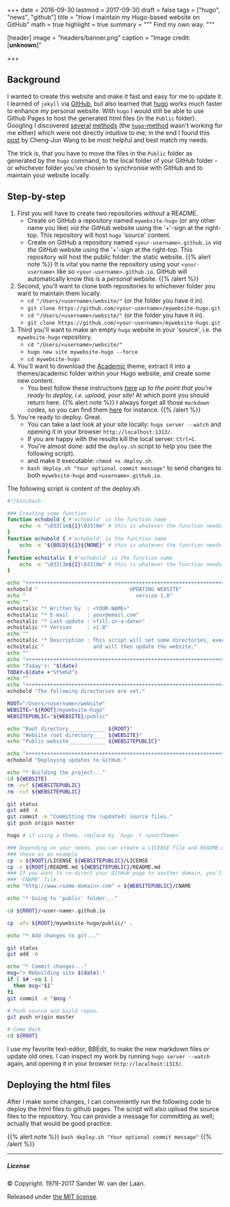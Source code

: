 +++
date = 2016-09-30
lastmod = 2017-09-30
draft = false
tags = ["hugo", "news", "github"]
title = "How I maintain my Hugo-based website on GitHub"
math = true
highlight = true
summary = """
Find my own way. 
"""

[header]
image = "headers/banner.png"
caption = "Image credit: [**unknown**]"

+++

## Background

I wanted to create this website and make it fast and easy for me to update it. I learned of `jekyll` via [GitHub](https://jekyllrb.com/docs/github-pages/), but also learned that [hugo](https://gohugo.io) works much faster to enhance my personal website. With `hugo` I would still be able to use Github Pages to host the generated html files (in the `Public` folder). Googling I discovered [several](http://codethejason.github.io/blog/setupghpages/) [methods](https://hjdskes.github.io/blog/deploying-hugo-on-personal-gh-pages/index.html) (the [`hugo`-method](https://gohugo.io/hosting-and-deployment/hosting-on-github/#deployment-via-gh-pages-branch) wasn't working for me either) which were not directly intuitive to me; in the end I found this [post](https://chengjunwang.com/en/post/hugo2github/) by Cheng-Jun Wang to be most helpful and best match my needs. 

The trick is, that you have to move the files in the `Public` folder as generated by the `hugo` command, to the local folder of your GitHub folder - or whichever folder you've chosen to synchronise with GitHub and to maintain your website locally.

## Step-by-step

1. First you will have to create two repositories *without* a README.
   * Create on GitHub a repository named `mywebsite-hugo` (or any other name you like) *via the GitHub* website using the '+'-sign at the right-top. This repository will host `hugo` 'source' content.
   * Create on GitHub a repository named `<your-username>.github.io` *via the GitHub* website using the '+'-sign at the right-top. This repository will host the public folder: the static website. 
   {{% alert note %}}
   It is vital you name the repository using your `<your-username>` like so `<your-username>.github.io`. GitHub will automatically know this is a *personal* website.
   {{% /alert %}}
2. Second, you'll want to clone both repositories to whichever folder you want to maintain them locally.
   * `cd "/Users/<username>/website/"` (or the folder you have it in).
   * `git clone https://github.com/<your-username>/mywebsite-hugo.git`
   * `cd "/Users/<username>/website/"` (or the folder you have it in).
   * `git clone https://github.com/<your-username>/mywebsite-hugo.git`
3. Third you'll want to make an empty `hugo` website in your 'source', i.e. the `mywebsite-hugo` repository.
   * `cd "/Users/<username>/website/"`
   * `hugo new site mywebsite-hugo --force`
   * `cd mywebsite-hugo`
4. You'll want to download the [Academic](https://github.com/gcushen/hugo-academic/archive/master.zip) theme, extract it into a themes/academic folder within your Hugo website, and create some new content.
   * You best follow these instructions [here](https://georgecushen.com/create-your-website-with-hugo/) *up to the point that you're ready to deploy, i.e. upload, your site!* At which point you should return here. 
   {{% alert note %}}
   I always forget all those `markdown` codes, so you can find them [here](https://guides.github.com/pdfs/markdown-cheatsheet-online.pdf) for instance.
   {{% /alert %}}
5. You're ready to deploy. Great. 
   * You can take a last look at your site locally: `hugo server --watch` and opening it in your browser `http://localhost:1313/`.
   * If you are happy with the results kill the local server: `Ctrl+C`.
   * You're almost done: add the `deploy.sh` script to help you (see the following script).
   * and make it executable: `chmod +x deploy.sh`.
   * `bash deploy.sh "Your optional commit message"` to send changes to both `mywebsite-hugo` and `<username>.github.io`.

The following script is content of the deploy.sh.

```bash
#!/bin/bash

### Creating some function
function echobold { #'echobold' is the function name
    echo -e "\033[1m${1}\033[0m" # this is whatever the function needs to execute.
}
function echobold { #'echobold' is the function name
    echo -e "${BOLD}${1}${NONE}" # this is whatever the function needs to execute, note ${1} is the text for echo
}
function echoitalic { #'echobold' is the function name
    echo -e "\033[3m${1}\033[0m" # this is whatever the function needs to execute.
}

echo "++++++++++++++++++++++++++++++++++++++++++++++++++++++++++++++++++++++++++++++++++++"
echobold "                              UPDATING WEBSITE"
echo "                                    version 1.0"
echo ""
echoitalic "* Written by  : <YOUR-NAME>"
echoitalic "* E-mail      : your@email.com"
echoitalic "* Last update : <fill-in-a-date>"
echoitalic "* Version     : v1.0"
echo ""
echoitalic "* Description : This script will set some directories, execute some things, "
echoitalic "                and will then update the website."
echo ""
echo "++++++++++++++++++++++++++++++++++++++++++++++++++++++++++++++++++++++++++++++++++++"
echo "Today's: "$(date)
TODAY=$(date +"%Y%m%d")
echo ""
echo "++++++++++++++++++++++++++++++++++++++++++++++++++++++++++++++++++++++++++++++++++++"
echobold "The following directories are set."

ROOT="/Users/<username>/website"
WEBSITE="${ROOT}/mywebsite-hugo"
WEBSITEPUBLIC="${WEBSITE}/public"

echo "Root directory____________ ${ROOT}"
echo "Website root directory____ ${WEBSITE}"
echo "Public website____________ ${WEBSITEPUBLIC}"

echo "++++++++++++++++++++++++++++++++++++++++++++++++++++++++++++++++++++++++++++++++++++"
echobold "Deploying updates to GitHub."

echo "* Building the project..."
cd ${WEBSITE}
rm -rvf ${WEBSITEPUBLIC}
rm -rvf ${WEBSITEPUBLIC}

git status
git add -A
git commit -m "Committing the (updated) source files."
git push origin master

hugo # if using a theme, replace by `hugo -t <yourtheme>`

### Depending on your needs, you can create a LICENSE file and README.md. You can use
### these as an example 
cp -v ${ROOT}/LICENSE ${WEBSITEPUBLIC}/LICENSE
cp -v ${ROOT}/README.md ${WEBSITEPUBLIC}/README.md
### If you want to re-direct your GitHub page to another domain, you'll have to make a
### 'CNAME' file.
echo "http://www.<some-domain>.com" > ${WEBSITEPUBLIC}/CNAME

echo "* Going to 'public' folder..."

cd ${ROOT}/<user-name>.github.io

cp -afv ${ROOT}/mywebsite-hugo/public/* .

echo "* Add changes to git..."

git status
git add -A

echo "* Commit changes..."
msg="> Rebuilding site $(date)."
if [ $# -eq 1 ]
  then msg="$1"
fi
git commit -m "$msg."

# Push source and build repos.
git push origin master

# Come Back
cd ${ROOT}
```

I use my favorite text-editor, BBEdit, to make the new markdown files or update old ones. I can inspect my work by running `hugo server --watch` again, and opening it in your browser `http://localhost:1313/`. 

## Deploying the html files

After I make some changes, I can conveniently run the following code to deploy the html files to github pages. The script will also upload the source files to the repository. You can provide a message for committing as well; actually that would be good practice.

{{% alert note %}}
`bash deploy.sh "Your optional commit message"`
{{% /alert %}}

----- 
##### License

&copy; Copyright. 1979-2017 Sander W. van der Laan.

Released under [the MIT license](http://opensource.org/licenses/MIT).

